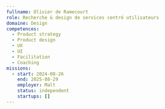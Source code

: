 ```yaml
---
fullname: Olivier de Ramecourt
role: Recherche & design de services centré utilisateurs
domaine: Design
competences:
  - Product strategy
  - Product design
  - UX
  - UI
  - Facilitation
  - Coaching
missions:
  - start: 2024-08-26
    end: 2025-08-29
    employer: Malt
    status: independent
    startups: []
---
```

